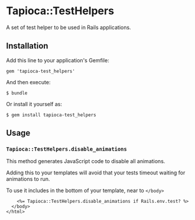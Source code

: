 # Tapioca::TestHelpers

A set of test helper to be used in Rails applications.

## Installation

Add this line to your application's Gemfile:

```
gem 'tapioca-test_helpers'
```

And then execute:

```
$ bundle
```

Or install it yourself as:

```
$ gem install tapioca-test_helpers
```

## Usage

### `Tapioca::TestHelpers.disable_animations`

This method generates JavaScript code to disable all animations.

Adding this to your templates will avoid that your tests timeout waiting for animations to run.

To use it includes in the bottom of your template, near to `</body>`

```erb
    <%= Tapioca::TestHelpers.disable_animations if Rails.env.test? %>
  </body>
</html>
```
